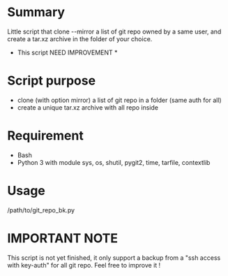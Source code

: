 Summary 
==============
Little script that clone --mirror a list of git repo owned by a same user, and
create a tar.xz archive in the folder of your choice. 
* This script NEED IMPROVEMENT *


Script purpose
==============
- clone (with option mirror) a list of git repo in a folder (same auth for all)
- create a unique tar.xz archive with all repo inside

Requirement
==============
- Bash
- Python 3 with module sys, os, shutil, pygit2, time, tarfile, contextlib

Usage 
==============
/path/to/git_repo_bk.py


IMPORTANT NOTE
==============
This script is not yet finished, it only support a backup from a
"ssh access with key-auth" for all git repo. Feel free to improve it !




